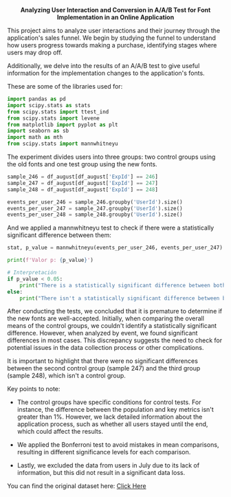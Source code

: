 <p align="center"><b>Analyzing User Interaction and Conversion in A/A/B Test for Font Implementation in an Online Application</b></p>

This project aims to analyze user interactions and their journey through the application's sales funnel. We begin by studying the funnel to understand how users progress towards making a purchase, identifying stages where users may drop off.

Additionally, we delve into the results of an A/A/B test to give useful information for the implementation changes to the application's fonts. 

These are some of the libraries used for: 

```python
import pandas as pd
import scipy.stats as stats
from scipy.stats import ttest_ind
from scipy.stats import levene
from matplotlib import pyplot as plt
import seaborn as sb
import math as mth
from scipy.stats import mannwhitneyu
```

The experiment divides users into three groups: two control groups using the old fonts and one test group using the new fonts.

```python
sample_246 = df_august[df_august['ExpId'] == 246]
sample_247 = df_august[df_august['ExpId'] == 247]
sample_248 = df_august[df_august['ExpId'] == 248]

events_per_user_246 = sample_246.groupby('UserId').size()
events_per_user_247 = sample_247.groupby('UserId').size()
events_per_user_248 = sample_248.groupby('UserId').size()
```

And we applied a mannwhitneyu test to check if there were a statistically significant difference between them: 

```python
stat, p_value = mannwhitneyu(events_per_user_246, events_per_user_247)

print(f'Valor p: {p_value}')

# Interpretación
if p_value < 0.05:
    print("There is a statistically significant difference between both samples.")
else:
    print("There isn't a statistically significant difference between both samples")
```
After conducting the tests, we concluded that it is premature to determine if the new fonts are well-accepted. Initially, when comparing the overall means of the control groups, we couldn't identify a statistically significant difference. However, when analyzed by event, we found significant differences in most cases. This discrepancy suggests the need to check for potential issues in the data collection process or other complications.

It is important to highlight that there were no significant differences between the second control group (sample 247) and the third group (sample 248), which isn't a control group.

Key points to note:

* The control groups have specific conditions for control tests. For instance, the difference between the population and key metrics isn't greater than 1%. However, we lack detailed information about the application process, such as whether all users stayed until the end, which could affect the results.

* We applied the Bonferroni test to avoid mistakes in mean comparisons, resulting in different significance levels for each comparison.

* Lastly, we excluded the data from users in July due to its lack of information, but this did not result in a significant data loss.
  
You can find the original dataset here: [Click Here](https://github.com/Natcol05/project-1/blob/f0d815a6511195b94b5a2b00e0944e3bb5c2597d/logs_exp_us.csv)
